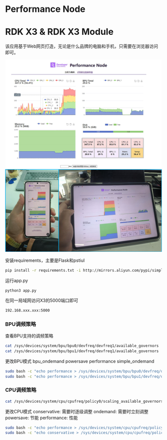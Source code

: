# Performance Node

# RDK X3 & RDK X3 Module

该应用基于Web网页打造，无论是什么品牌的电脑和手机，只需要在浏览器访问即可。

<img src=".\doc\desktop_demo.jpg" alt="desktop_demo" style="zoom:70%;" />

<img src=".\doc\mult_device.jpg" alt="mult_device" style="zoom:70%;" />

安装requirements，主要是Flask和pstiul

```bash
pip install -r requirements.txt -i http://mirrors.aliyun.com/pypi/simple/ --trusted-host mirrors.aliyun.com
```

运行app.py

```
python3 app.py
```

在同一局域网访问X3的5000端口即可

```bash
192.168.xxx.xxx:5000
```




### BPU调频策略
查看BPU支持的调频策略
```bash
cat /sys/devices/system/bpu/bpu0/devfreq/devfreq1/available_governors
cat /sys/devices/system/bpu/bpu1/devfreq/devfreq1/available_governors
```
更改BPU模式
bpu_ondemand powersave performance simple_ondemand
```bash
sudo bash -c "echo performance > /sys/devices/system/bpu/bpu0/devfreq/devfreq1/governor"
sudo bash -c "echo performance > /sys/devices/system/bpu/bpu1/devfreq/devfreq2/governor"
```

### CPU调频策略
```bash
cat /sys/devices/system/cpu/cpufreq/policy0/scaling_available_governors
```
更改CPU模式
conservative: 需要时逐级调整
ondemand: 需要时立刻调整
powersave: 节能
performance: 性能
```bash
sudo bash -c "echo performance > /sys/devices/system/cpu/cpufreq/policy0/scaling_governor"
sudo bash -c "echo conservative > /sys/devices/system/cpu/cpufreq/policy0/scaling_governor"
```

